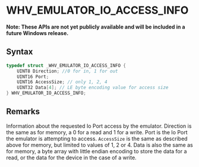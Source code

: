 # WHV_EMULATOR_IO_ACCESS_INFO
**Note: These APIs are not yet publicly available and will be included in a future Windows release.**

## Syntax

```c
typedef struct _WHV_EMULATOR_IO_ACCESS_INFO {
    UINT8 Direction; //0 for in, 1 for out
    UINT16 Port;
    UINT16 AccessSize; // only 1, 2, 4
    UINT32 Data[4]; // LE byte encoding value for access size
} WHV_EMULATOR_IO_ACCESS_INFO;
```
## Remarks
Information about the requested Io Port access by the emulator. Direction is the same as for memory, a 0 for a read and 1 for a write. Port is the Io Port the emulator is attempting to access. `AccessSize` is the same as described above for memory, but limited to values of 1, 2 or 4. Data is also the same as for memory, a byte array with little endian encoding to store the data for a read, or the data for the device in the case of a write.

